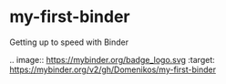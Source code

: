 # my-first-binder
Getting up to speed with Binder

.. image:: https://mybinder.org/badge_logo.svg
 :target: https://mybinder.org/v2/gh/Domenikos/my-first-binder
 
